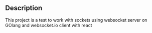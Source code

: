 ## Description

This project is a test to work with sockets using websocket server on GOlang and websocket.io client with react
